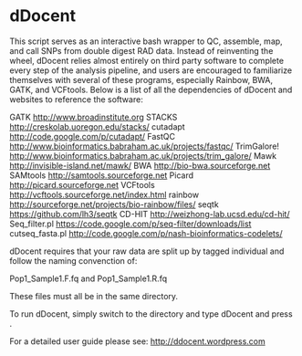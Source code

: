 dDocent
=======

This script serves as an interactive bash wrapper to QC, assemble, map, and call SNPs from double digest RAD data.
Instead of reinventing the wheel, dDocent relies almost entirely on third party software to complete every step of the 
analysis pipeline, and users are encouraged to familiarize themselves with several of these programs, especially Rainbow, 
BWA, GATK, and VCFtools.  Below is a list of all the dependencies of dDocent and websites to reference the software:

GATK 			      http://www.broadinstitute.org
STACKS	  	    http://creskolab.uoregon.edu/stacks/
cutadapt		    http://code.google.com/p/cutadapt/
FastQC		      http://www.bioinformatics.babraham.ac.uk/projects/fastqc/
TrimGalore!	    http://www.bioinformatics.babraham.ac.uk/projects/trim_galore/
Mawk			      http://invisible-island.net/mawk/
BWA		  	      http://bio-bwa.sourceforge.net
SAMtools		    http://samtools.sourceforge.net
Picard			    http://picard.sourceforge.net
VCFtools		    http://vcftools.sourceforge.net/index.html
rainbow		      http://sourceforge.net/projects/bio-rainbow/files/
seqtk			      https://github.com/lh3/seqtk
CD-HIT		      http://weizhong-lab.ucsd.edu/cd-hit/
Seq_filter.pl		https://code.google.com/p/seq-filter/downloads/list
cutseq_fasta.pl http://code.google.com/p/nash-bioinformatics-codelets/


dDocent requires that your raw data are split up by tagged individual and follow the naming convenction of:

Pop1_Sample1.F.fq and Pop1_Sample1.R.fq

These files must all be in the same directory.

To run dDocent, simply switch to the directory and type dDocent and press <enter>.


For a detailed user guide please see: http://ddocent.wordpress.com
